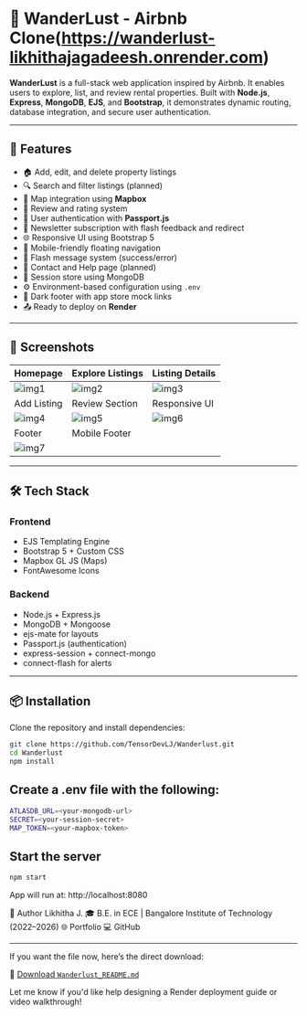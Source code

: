 # 🏡 WanderLust - Airbnb Clone(https://wanderlust-likhithajagadeesh.onrender.com)

**WanderLust** is a full-stack web application inspired by Airbnb. It enables users to explore, list, and review rental properties. Built with **Node.js**, **Express**, **MongoDB**, **EJS**, and **Bootstrap**, it demonstrates dynamic routing, database integration, and secure user authentication.

---

## 🚀 Features

- 🏠 Add, edit, and delete property listings
- 🔍 Search and filter listings (planned)
- 📍 Map integration using **Mapbox**
- 📝 Review and rating system
- 🔐 User authentication with **Passport.js**
- 📩 Newsletter subscription with flash feedback and redirect
- 🌐 Responsive UI using Bootstrap 5
- 📱 Mobile-friendly floating navigation
- 🧭 Flash message system (success/error)
- 💬 Contact and Help page (planned)
- 💾 Session store using MongoDB
- ⚙️ Environment-based configuration using `.env`
- 🌙 Dark footer with app store mock links
- 📤 Ready to deploy on **Render**

---

## 📸 Screenshots

| Homepage | Explore Listings | Listing Details |
|----------|------------------|-----------------|
| ![img1](https://github.com/user-attachments/assets/7405c3e4-99b2-47eb-830b-b9a7c4deb6b3) | ![img2](https://github.com/user-attachments/assets/43d64a1d-27eb-486b-82f2-336f40d0f975) | ![img3](https://github.com/user-attachments/assets/698efcda-fb37-40b1-995e-cc4e96ac6b07) |
| Add Listing | Review Section | Responsive UI |
| ![img4](https://github.com/user-attachments/assets/c13598d5-93a2-48a5-8e8d-98a6dc644229) | ![img5](https://github.com/user-attachments/assets/7cf83b03-97d8-4397-91bb-8711d36882ed) | ![img6](https://github.com/user-attachments/assets/6c3cb472-687a-44cf-af5b-e6240f077188) |
| Footer | Mobile Footer |
| ![img7](https://github.com/user-attachments/assets/4b25eb04-cf4d-44be-b7dc-c92ba4772873) |

---

## 🛠️ Tech Stack

### Frontend
- EJS Templating Engine
- Bootstrap 5 + Custom CSS
- Mapbox GL JS (Maps)
- FontAwesome Icons

### Backend
- Node.js + Express.js
- MongoDB + Mongoose
- ejs-mate for layouts
- Passport.js (authentication)
- express-session + connect-mongo
- connect-flash for alerts

---

## 📦 Installation

Clone the repository and install dependencies:

```bash
git clone https://github.com/TensorDevLJ/Wanderlust.git
cd Wanderlust
npm install

```
## Create a .env file with the following:

```bash
ATLASDB_URL=<your-mongodb-url>
SECRET=<your-session-secret>
MAP_TOKEN=<your-mapbox-token>
```
## Start the server
```bash
npm start
```
App will run at: http://localhost:8080

👤 Author
Likhitha J.
🎓 B.E. in ECE | Bangalore Institute of Technology (2022–2026)
🌐 Portfolio
💻 GitHub




---

If you want the file now, here’s the direct download:

📎 [Download `Wanderlust_README.md`](sandbox:/mnt/data/Wanderlust_README.md)

Let me know if you'd like help designing a Render deployment guide or video walkthrough!
